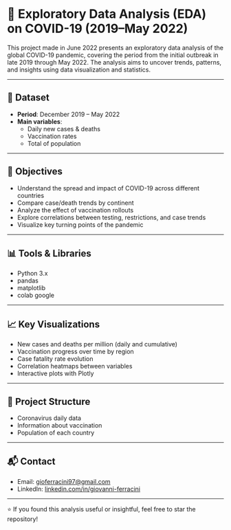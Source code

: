 # 🦠 Exploratory Data Analysis (EDA) on COVID-19 (2019–May 2022)

This project made in June 2022 presents an exploratory data analysis of the global COVID-19 pandemic, covering the period from the initial outbreak in late 2019 through May 2022. The analysis aims to uncover trends, patterns, and insights using data visualization and statistics.

---

## 📁 Dataset

- **Period**: December 2019 – May 2022
- **Main variables**: 
  - Daily new cases & deaths
  - Vaccination rates
  - Total of population

---

## 📌 Objectives

- Understand the spread and impact of COVID-19 across different countries
- Compare case/death trends by continent
- Analyze the effect of vaccination rollouts
- Explore correlations between testing, restrictions, and case trends
- Visualize key turning points of the pandemic

---

## 📊 Tools & Libraries

- Python 3.x
- pandas
- matplotlib
- colab google

---

## 📈 Key Visualizations

- New cases and deaths per million (daily and cumulative)
- Vaccination progress over time by region
- Case fatality rate evolution
- Correlation heatmaps between variables
- Interactive plots with Plotly

---

## 📂 Project Structure

- Coronavirus daily data
- Information about vaccination
- Population of each country

---

## 📬 Contact

- Email: gioferracini97@gmail.com
- LinkedIn: [linkedin.com/in/giovanni-ferracini](https://www.linkedin.com/in/giovanni-ferracini/)

---

⭐ If you found this analysis useful or insightful, feel free to star the repository!
